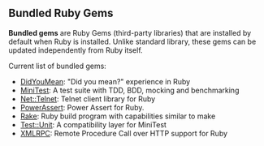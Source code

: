 ## Bundled Ruby Gems

**Bundled gems** are Ruby Gems (third-party libraries) that are installed by default when Ruby is installed. Unlike standard library, these gems can be updated independently from Ruby itself.

Current list of bundled gems:

* [DidYouMean](https://github.com/yuki24/did_you_mean): "Did you mean?" experience in Ruby
* [MiniTest](https://github.com/seattlerb/minitest): A test suite with TDD, BDD, mocking and benchmarking
* [Net::Telnet](https://github.com/ruby/net-telnet): Telnet client library for Ruby
* [PowerAssert](https://github.com/k-tsj/power_assert): Power Assert for Ruby.
* [Rake](https://github.com/ruby/rake): Ruby build program with capabilities similar to make
* [Test::Unit](https://github.com/test-unit/test-unit): A compatibility layer for MiniTest
* [XMLRPC](https://github.com/ruby/xmlrpc): Remote Procedure Call over HTTP support for Ruby
